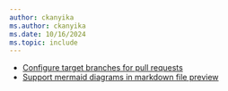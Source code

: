 ```yaml
---
author: ckanyika
ms.author: ckanyika
ms.date: 10/16/2024
ms.topic: include
---
```


- [Configure target branches for pull requests](#configure-target-branches-for-pull-requests)
- [Support mermaid diagrams in markdown file preview](#support-mermaid-diagrams-in-markdown-file-preview)